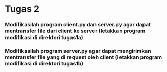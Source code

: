 # Tugas 2
### Modifikasilah program client.py dan server.py agar dapat mentransfer file dari client ke server (letakkan program modifikasi di direktori tugas1a)

### Modifikasilah program server.py agar dapat mengirimkan mentransfer file yang di request oleh client (letakkan program modifikasi di direktori tugas1b)